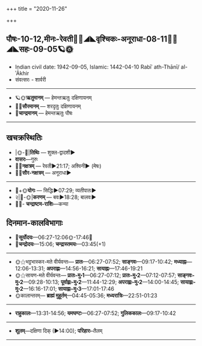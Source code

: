 +++
title = "2020-11-26"

+++
## पौषः-10-12,मीनः-रेवती🌛🌌◢◣वृश्चिकः-अनूराधा-08-11🌌🌞◢◣सहः-09-05🪐🌞
- Indian civil date: 1942-09-05, Islamic: 1442-04-10 Rabīʿ ath-Thānī/ al-ʾĀkhir
- संवत्सरः - शार्वरी
___________________
- 🪐🌞**ऋतुमानम्** — हेमन्तऋतुः दक्षिणायनम्
- 🌌🌞**सौरमानम्** — शरदृतुः दक्षिणायनम्
- 🌛**चान्द्रमानम्** — हेमन्तऋतुः पौषः
___________________


## खचक्रस्थितिः
- |🌞-🌛|**तिथिः** — शुक्ल-द्वादशी►  
- **वासरः**—गुरुः  
- 🌌🌛**नक्षत्रम्** — रेवती►21:17; अश्विनी► (मेषः)  
- 🌌🌞**सौर-नक्षत्रम्** — अनूराधा►  
___________________
- 🌛+🌞**योगः** — सिद्धिः►07:29; व्यतीपातः►  
- २|🌛-🌞|**करणम्** — बवः►18:28; बालवः►  
- 🌌🌛- **चन्द्राष्टम-राशिः**—कन्या  


## दिनमान-कालविभागाः
- 🌅**सूर्योदयः**—06:27-12:06🌞️-17:46🌇  
- 🌛**चन्द्रोदयः**—15:06; **चन्द्रास्तमयः**—03:45(+1)  
___________________
- 🌞⚝भट्टभास्कर-मते वीर्यवन्तः— **प्रातः**—06:27-07:52; **साङ्गवः**—09:17-10:42; **मध्याह्नः**—12:06-13:31; **अपराह्णः**—14:56-16:21; **सायाह्नः**—17:46-19:21  
- 🌞⚝सायण-मते वीर्यवन्तः— **प्रातः-मु॰1**—06:27-07:12; **प्रातः-मु॰2**—07:12-07:57; **साङ्गवः-मु॰2**—09:28-10:13; **पूर्वाह्णः-मु॰2**—11:44-12:29; **अपराह्णः-मु॰2**—14:00-14:45; **सायाह्णः-मु॰2**—16:16-17:01; **सायाह्णः-मु॰3**—17:01-17:46  
- 🌞कालान्तरम्— **ब्राह्मं मुहूर्तम्**—04:45-05:36; **मध्यरात्रिः**—22:51-01:23  
___________________
- **राहुकालः**—13:31-14:56; **यमघण्टः**—06:27-07:52; **गुलिककालः**—09:17-10:42  
___________________
- **शूलम्**—दक्षिणा दिक् (►14:00); **परिहारः**–तैलम्  
___________________
